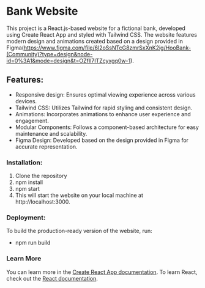 # Bank Website

This project is a React.js-based website for a fictional bank, developed using Create React App and styled with Tailwind CSS. The website features modern design and animations created based on a design provided in Figma(https://www.figma.com/file/6l2oSsNTcG8zmrSxXnK2ig/HooBank-(Community)?type=design&node-id=0%3A1&mode=design&t=OZfIl7ITZcyxgq0w-1).

## Features:

* Responsive design: Ensures optimal viewing experience across various devices.
* Tailwind CSS: Utilizes Tailwind for rapid styling and consistent design.
* Animations: Incorporates animations to enhance user experience and engagement.
* Modular Components: Follows a component-based architecture for easy maintenance and scalability.
* Figma Design: Developed based on the design provided in Figma for accurate representation.

### Installation:

1. Clone the repository
2. npm install
3. npm start
4. This will start the website on your local machine at http://localhost:3000.

### Deployment:

To build the production-ready version of the website, run:
* npm run build

### Learn More

You can learn more in the [Create React App documentation](https://facebook.github.io/create-react-app/docs/getting-started).
To learn React, check out the [React documentation](https://reactjs.org/).
